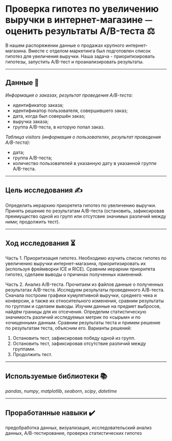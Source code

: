# Проверка гипотез по увеличению выручки в интернет-магазине ⏤ оценить результаты A/B-теста ⚖️
В нашем распоряжении данные о продажах крупного интернет-магазина. Вместе с отделом маркетинга был подготовлен список гипотез для увеличения выручки. Наша задача - приоритизировать гипотезы, запустить A/B-тест и проанализировать результаты. 
___
## Данные 📝
*Информация о заказах, результат проведения А/В-теста:*

- идентификатор заказа;
- идентификатор пользователя, совершившего заказ;
- дата, когда был совершён заказ;
- выручка заказа;
- группа A/B-теста, в которую попал заказ.

*Таблица visitors  (информация о пользователях, результат проведения А/В-теста):*

- дата;
- группа A/B-теста;
- количество пользователей в указанную дату в указанной группе A/B-теста.
___

## Цель исследования ✍️
Определить иерархию приоретета гипотез по увеличению выручки. Принять решение по результатам A/B-теста (остановить, зафиксировав преимущество одной из групп или отсутсвие значимых различий между ними; продолжить тест).
___
## Ход исследования ⏳
Часть 1. Приоритизация гипотез.
Необходимо изучить список гипотез по увеличению выручки интернет-магазина, приоритизировать их (используя фреймворки ICE и RICE). Сравним  иерархии приоритета гипотез, сделаем выводы о причинах полученных изменений.  

Часть 2. Анализ A/B-теста.
Прочитаем из файлов данные о полученных результатах A/B-теста.
Исследуем результаты проведенного А/В-теста. Сначала построим графики кумулятивной выручки, среднего чека и конверсии, а также их относительного изменения, сравним результаты по группам и сделаем выводы. Изучим данные на предмет выбросов, найдём границы для их отсечения. Определим статистическую значимость различий исследуемых метрик по «сырым» и по «очищенным» данным. Сравним результаты теста и примем решение по результатам теста, объясним его. Варианты решений: 
    
1. Остановить тест, зафиксировав победу одной из групп. 
2. Остановить тест, зафиксировав отсутствие различий между группами. 
3. Продолжить тест.
___
## Используемые библиотеки 📚
*pandas*, *numpy*, *matplotlib*, *seaborn*, *scipy*, *datetime*
___
## Проработанные навыки ✔️
предобработка данных, визуализация, исследовательский анализ данных, А/В-тестирование, проверка статистических гипотез

